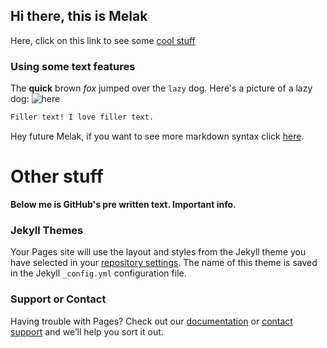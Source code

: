 ## Hi there, this is Melak

Here, click on this link to see some [cool stuff](https://www.youtube.com/watch?v=dQw4w9WgXcQ) 


### Using some text features

The **quick** brown _fox_ jumped over the `lazy` dog. Here's a picture of a lazy dog: ![here](https://hips.hearstapps.com/ghk.h-cdn.co/assets/17/44/1509558462-sleeping-bulldog.jpg)

```markdown
Filler text! I love filler text.
```
Hey future Melak, if you want to see more markdown syntax click [here](https://guides.github.com/features/mastering-markdown/).

# Other stuff

**Below me is GitHub's pre written text. Important info.**
### Jekyll Themes

Your Pages site will use the layout and styles from the Jekyll theme you have selected in your [repository settings](https://github.com/melaksenay/melaksenay.github.io/settings/pages). The name of this theme is saved in the Jekyll `_config.yml` configuration file.

### Support or Contact

Having trouble with Pages? Check out our [documentation](https://docs.github.com/categories/github-pages-basics/) or [contact support](https://support.github.com/contact) and we’ll help you sort it out.
